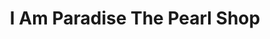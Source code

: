 ---
title: "I Am Paradise The Pearl Shop"
url: /hale-iwa/i-am-paradise-the-pearl-shop/
shop: jewelry
---